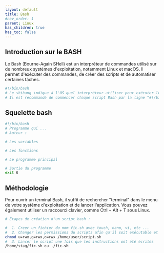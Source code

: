 ```yaml
---
layout: default
title: Bash
#nav_order: 1
parent: Linux
has_children: true
has_toc: false
---
```


## Introduction sur le BASH

Le Bash (Bourne-Again SHell) est un interpréteur de commandes utilisé sur de nombreux systèmes d'exploitation, notamment Linux et macOS. Il permet d'exécuter des commandes, de créer des scripts et de automatiser certaines tâches.

```bash
#!/bin/bash
# Le shibang indique à l'OS quel interpréteur utiliser pour exécuter le script.
# Il est recommandé de commencer chaque script Bash par la ligne "#!/bin/bash".
```

## Squelette bash

```bash
#!/bin/bash
# Programme qui ...
# Auteur :

# Les variables

# Les fonctions

# Le programme principal

# Sortie du programme
exit 0
```

## Méthodologie

Pour ouvrir un terminal Bash, il suffit de rechercher "terminal" dans le menu de votre système d'exploitation et de lancer l'application. Vous pouvez également utiliser un raccourci clavier, comme Ctrl + Alt + T sous Linux.

```bash
# Etapes de création d'un script bash :

#  1. Creer un fichier du nom fic.sh avec touch, nano, vi, etc ...
#  2. Changer les permissions du scripts afin qu'il soit exécutable et pouvant être lu
chmod u=rwx,g=rwx,o=rwx /home/user/script.sh
#  3. Lancer le script une fois que les instructions ont été écrites
/home/stag/fic.sh ou ./fic.sh
```
